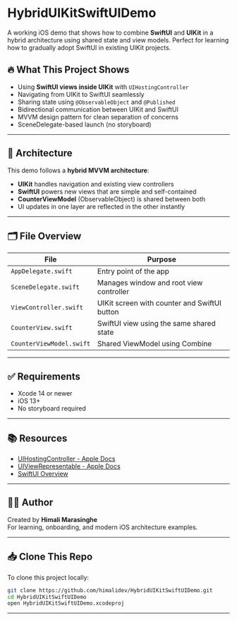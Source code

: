 # HybridUIKitSwiftUIDemo

A working iOS demo that shows how to combine **SwiftUI** and **UIKit** in a hybrid architecture using shared state and view models. Perfect for learning how to gradually adopt SwiftUI in existing UIKit projects.

## 🔥 What This Project Shows

- Using **SwiftUI views inside UIKit** with `UIHostingController`
- Navigating from UIKit to SwiftUI seamlessly
- Sharing state using `@ObservableObject` and `@Published`
- Bidirectional communication between UIKit and SwiftUI
- MVVM design pattern for clean separation of concerns
- SceneDelegate-based launch (no storyboard)

---

## 🧱 Architecture

This demo follows a **hybrid MVVM architecture**:

- **UIKit** handles navigation and existing view controllers
- **SwiftUI** powers new views that are simple and self-contained
- **CounterViewModel** (ObservableObject) is shared between both
- UI updates in one layer are reflected in the other instantly

---

## 🗂 File Overview

| File                  | Purpose                                      |
|-----------------------|----------------------------------------------|
| `AppDelegate.swift`   | Entry point of the app                       |
| `SceneDelegate.swift` | Manages window and root view controller      |
| `ViewController.swift`| UIKit screen with counter and SwiftUI button |
| `CounterView.swift`   | SwiftUI view using the same shared state     |
| `CounterViewModel.swift` | Shared ViewModel using Combine            |

---

## ✅ Requirements

- Xcode 14 or newer
- iOS 13+
- No storyboard required

---

## 📚 Resources

- [UIHostingController - Apple Docs](https://developer.apple.com/documentation/swiftui/uihostingcontroller)
- [UIViewRepresentable - Apple Docs](https://developer.apple.com/documentation/swiftui/uiviewrepresentable)
- [SwiftUI Overview](https://developer.apple.com/documentation/swiftui)

---

## 🧑‍💻 Author

Created by **Himali Marasinghe**  
For learning, onboarding, and modern iOS architecture examples.

---

## 📥 Clone This Repo

To clone this project locally:

```bash
git clone https://github.com/himalidev/HybridUIKitSwiftUIDemo.git
cd HybridUIKitSwiftUIDemo
open HybridUIKitSwiftUIDemo.xcodeproj
```

---


